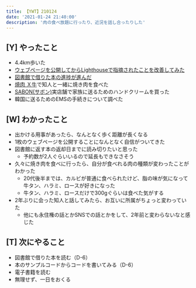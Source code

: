 ```yaml
---
title: 【YWT】210124
date: '2021-01-24 21:40:00'
description: '肉の食べ放題に行ったり、近況を話し合ったりした'
---
```


## [Y] やったこと

- 4.4km歩いた
- [ウェブページを公開してからLighthouseで指摘されたことを改善してみた](https://expfrom.me/lighthouse-Improvement/)
- [図書館で借りた本の進捗が進んだ](https://github.com/LeeDDHH/book-output/blob/main/%E5%88%9D%E5%BF%83%E8%80%85%E3%81%8B%E3%82%89%E3%81%A1%E3%82%83%E3%82%93%E3%81%A8%E3%81%97%E3%81%9F%E3%83%97%E3%83%AD%E3%81%AB%E3%81%AA%E3%82%8B_Web%E3%83%87%E3%82%B6%E3%82%A4%E3%83%B3%E5%9F%BA%E7%A4%8E%E5%85%A5%E9%96%80/list.md)
- [焼肉 Ｘ牛](https://tabelog.com/tokyo/A1304/A130401/13222475/)で知人と一緒に焼き肉を食べた
- [SABON(サボン)](https://www.sabon.co.jp/products/Handcare/Hand_Cream/)実店舗で家族に送るためのハンドクリームを買った
- 韓国に送るためのEMSの手続きについて調べた

## [W] わかったこと

- 出かける用事があったら、なんとなく歩く距離が長くなる
- 1枚のウェブページを公開することになんとなく自信がついてきた
- 図書館に返す本の返却日までに読み切りたいと思った
  - 予約数が2人ぐらいいるので延長もできなさそう
- 久々に焼き肉を食べに行ったら、自分が食べれる肉の種類が変わったことがわかった
  - 20代後半までは、カルビが普通に食べられたけど、脂の味が気になって牛タン、ハラミ、ロースが好きになった
  - 牛タン、ハラミ、ロースだけで300gぐらいは食べた気がする
- 2年ぶりに会った知人と話してみたら、お互いに所属がちょっと変わっていた
  - 他にも永住権の話とかSNSでの話とかをして、2年前と変わらないなと感じた

## [T] 次にやること

- 図書館で借りた本を読む（D-6）
- 本のサンプルコードからコードを書いてみる（D-6）
- 電子書籍を読む
- 無理せず、一日をおくる
